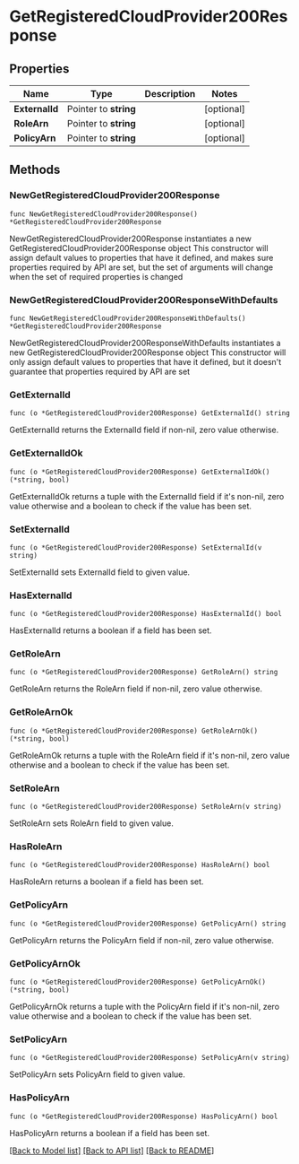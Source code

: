 # GetRegisteredCloudProvider200Response

## Properties

Name | Type | Description | Notes
------------ | ------------- | ------------- | -------------
**ExternalId** | Pointer to **string** |  | [optional] 
**RoleArn** | Pointer to **string** |  | [optional] 
**PolicyArn** | Pointer to **string** |  | [optional] 

## Methods

### NewGetRegisteredCloudProvider200Response

`func NewGetRegisteredCloudProvider200Response() *GetRegisteredCloudProvider200Response`

NewGetRegisteredCloudProvider200Response instantiates a new GetRegisteredCloudProvider200Response object
This constructor will assign default values to properties that have it defined,
and makes sure properties required by API are set, but the set of arguments
will change when the set of required properties is changed

### NewGetRegisteredCloudProvider200ResponseWithDefaults

`func NewGetRegisteredCloudProvider200ResponseWithDefaults() *GetRegisteredCloudProvider200Response`

NewGetRegisteredCloudProvider200ResponseWithDefaults instantiates a new GetRegisteredCloudProvider200Response object
This constructor will only assign default values to properties that have it defined,
but it doesn't guarantee that properties required by API are set

### GetExternalId

`func (o *GetRegisteredCloudProvider200Response) GetExternalId() string`

GetExternalId returns the ExternalId field if non-nil, zero value otherwise.

### GetExternalIdOk

`func (o *GetRegisteredCloudProvider200Response) GetExternalIdOk() (*string, bool)`

GetExternalIdOk returns a tuple with the ExternalId field if it's non-nil, zero value otherwise
and a boolean to check if the value has been set.

### SetExternalId

`func (o *GetRegisteredCloudProvider200Response) SetExternalId(v string)`

SetExternalId sets ExternalId field to given value.

### HasExternalId

`func (o *GetRegisteredCloudProvider200Response) HasExternalId() bool`

HasExternalId returns a boolean if a field has been set.

### GetRoleArn

`func (o *GetRegisteredCloudProvider200Response) GetRoleArn() string`

GetRoleArn returns the RoleArn field if non-nil, zero value otherwise.

### GetRoleArnOk

`func (o *GetRegisteredCloudProvider200Response) GetRoleArnOk() (*string, bool)`

GetRoleArnOk returns a tuple with the RoleArn field if it's non-nil, zero value otherwise
and a boolean to check if the value has been set.

### SetRoleArn

`func (o *GetRegisteredCloudProvider200Response) SetRoleArn(v string)`

SetRoleArn sets RoleArn field to given value.

### HasRoleArn

`func (o *GetRegisteredCloudProvider200Response) HasRoleArn() bool`

HasRoleArn returns a boolean if a field has been set.

### GetPolicyArn

`func (o *GetRegisteredCloudProvider200Response) GetPolicyArn() string`

GetPolicyArn returns the PolicyArn field if non-nil, zero value otherwise.

### GetPolicyArnOk

`func (o *GetRegisteredCloudProvider200Response) GetPolicyArnOk() (*string, bool)`

GetPolicyArnOk returns a tuple with the PolicyArn field if it's non-nil, zero value otherwise
and a boolean to check if the value has been set.

### SetPolicyArn

`func (o *GetRegisteredCloudProvider200Response) SetPolicyArn(v string)`

SetPolicyArn sets PolicyArn field to given value.

### HasPolicyArn

`func (o *GetRegisteredCloudProvider200Response) HasPolicyArn() bool`

HasPolicyArn returns a boolean if a field has been set.


[[Back to Model list]](../README.md#documentation-for-models) [[Back to API list]](../README.md#documentation-for-api-endpoints) [[Back to README]](../README.md)


